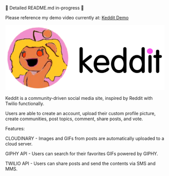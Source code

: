 :construction: Detailed README.md in-progress :construction:

Please reference my demo video currently at:
[Keddit Demo](https://drive.google.com/open?id=1aR5mOqMz8OF7ECEa648PfNAlZBOfBZjt)


![Keddit Logo](static/images/keddit_logo_image_dark.svg)

Keddit is a community-driven social media site, inspired by Reddit with Twilio functionally. 

Users are able to create an account, upload their custom profile picture, create communities, post topics, comment, share posts, and vote. 

Features:

CLOUDINARY - Images and GIFs from posts are automatically uploaded to a cloud server.

GIPHY API - Users can search for their favorites GIFs powered by GIPHY.

TWILIO API - Users can share posts and send the contents via SMS and MMS.
